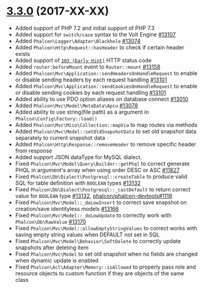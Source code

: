 # [3.3.0](https://github.com/phalcon/cphalcon/releases/tag/v3.3.0) (2017-XX-XX)
- Added support of PHP 7.2 and initial support of PHP 7.3
- Added support for `switch/case` syntax to the Volt Engine [#13107](https://github.com/phalcon/cphalcon/issues/13107)
- Added `Phalcon\Logger\Adapter\Blackhole` [#13074](https://github.com/phalcon/cphalcon/issues/13074)
- Added `Phalcon\Http\Request::hasHeader` to check if certain header exists
- Added support of [`103 (Early Hint)`](https://datatracker.ietf.org/doc/draft-ietf-httpbis-early-hints) HTTP status code
- Added `router:beforeMount` event to `Router::mount` [#13158](https://github.com/phalcon/cphalcon/issues/13158)
- Added `Phalcon\Mvc\Application::sendHeadersOnHandleRequest` to enable or disable sending headers by each request handling [#13101](https://github.com/phalcon/cphalcon/issues/13101)
- Added `Phalcon\Mvc\Application::sendCookiesOnHandleRequest` to enable or disable sending cookies by each request handling [#13101](https://github.com/phalcon/cphalcon/issues/13101)
- Added ability to use PDO option aliases on database connect [#13010](https://github.com/phalcon/cphalcon/issues/13010)
- Added `Phalcon\Mvc\Model\MetaData\Apcu` [#13078](https://github.com/phalcon/cphalcon/issues/13078)
- Added ability to use string(file path) as a argument in `Phalcon\Config\Factory::load()`
- Added `Phalcon\Mvc\Mico\Collection::mapVia` to map routes via methods
- Added `Phalcon\Mvc\Model::setOldSnapshotData` to set old snapshot data separately to current snapshot data
- Added `Phalcon\Http\Response::removeHeader` to remove specific header from response
- Added support JSON dataType for MySQL dialect.
- Fixed `Phalcon\Mvc\Model\Query\Builder::getPhql` to correct generate PHQL in argument's array when using order DESC or ASC [#11827](https://github.com/phalcon/cphalcon/issues/11827)
- Fixed `Phalcon\Db\Dialect\Postgresql::createTable` to produce valid SQL for table definition with `BOOLEAN` types [#13132](https://github.com/phalcon/cphalcon/issues/13132)
- Fixed `Phalcon\Db\Dialect\Postgresql::_castDefault` to return correct value for `BOOLEAN` type [#13132](https://github.com/phalcon/cphalcon/issues/13132), [phalcon/phalcon-devtools#1118](https://github.com/phalcon/phalcon-devtools/issues/1118)
- Fixed `Phalcon\Mvc\Model::_doLowInsert` to correct save snapshot on creation/save identityless models [#13166](https://github.com/phalcon/cphalcon/issues/13166)
- Fixed `Phalcon\Mvc\Model::_doLowUpdate` to correctly work with `Phalcon\Db\RawValue` [#13170](https://github.com/phalcon/cphalcon/issues/13170)
- Fixed `Phalcon\Mvc\Model::allowEmptyStringValues` to correct works with saving empty string values when DEFAULT not set in SQL
- Fixed `Phalcon\Mvc\Model\Behavior\SoftDelete` to correctly update snapshots after deleting item
- Fixed `Phalcon\Mvc\Model` to set old snapshot when no fields are changed when dynamic update is enabled
- Fixed `Phalcon\Acl\Adapter\Memory::isAllowed` to properly pass role and resource objects to custom function if they are objects of the same class
